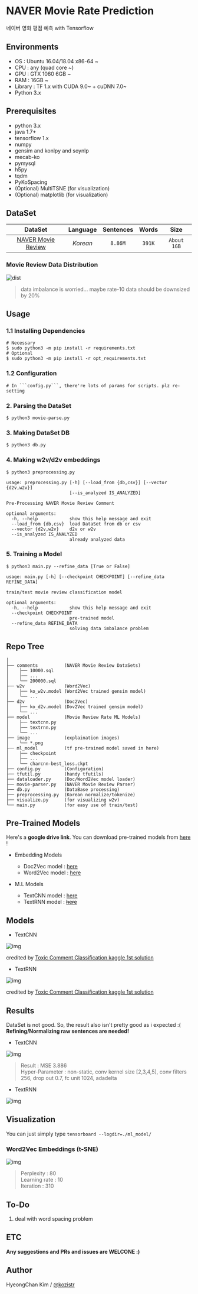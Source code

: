 # NAVER Movie Rate Prediction
네이버 영화 평점 예측 with Tensorflow

## Environments
* OS  : Ubuntu 16.04/18.04 x86-64 ~
* CPU : any (quad core ~)
* GPU : GTX 1060 6GB ~
* RAM : 16GB ~
* Library : TF 1.x with CUDA 9.0~ + cuDNN 7.0~
* Python 3.x

## Prerequisites
* python 3.x
* java 1.7+
* tensorflow 1.x
* numpy
* gensim and konlpy and soynlp
* mecab-ko
* pymysql
* h5py
* tqdm
* PyKoSpacing
* (Optional) MultiTSNE (for visualization)
* (Optional) matplotlib (for visualization)

## DataSet

| DataSet  |  Language  | Sentences | Words | Size |
|:---:|:---:|:---:|:---:|:---:|
| [NAVER Movie Review](http://movie.naver.com) | *Korean* | ```8.86M``` | ```391K``` |  ```About 1GB``` | 
    
### Movie Review Data Distribution

![dist](./image/movie-rate-distribution.png)

> data imbalance is worried... maybe rate-10 data should be downsized by 20%

## Usage
### 1.1 Installing Dependencies
    # Necessary
    $ sudo python3 -m pip install -r requirements.txt
    # Optional
    $ sudo python3 -m pip install -r opt_requirements.txt
### 1.2 Configuration
    # In ```config.py```, there're lots of params for scripts. plz re-setting
### 2. Parsing the DataSet
    $ python3 movie-parse.py
### 3. Making DataSet DB
    $ python3 db.py
### 4. Making w2v/d2v embeddings
    $ python3 preprocessing.py

    usage: preprocessing.py [-h] [--load_from {db,csv}] [--vector {d2v,w2v}]
                            [--is_analyzed IS_ANALYZED]
    
    Pre-Processing NAVER Movie Review Comment
    
    optional arguments:
      -h, --help            show this help message and exit
      --load_from {db,csv}  load DataSet from db or csv
      --vector {d2v,w2v}    d2v or w2v
      --is_analyzed IS_ANALYZED
                            already analyzed data

### 5. Training a Model
    $ python3 main.py --refine_data [True or False]

    usage: main.py [-h] [--checkpoint CHECKPOINT] [--refine_data REFINE_DATA]
    
    train/test movie review classification model
    
    optional arguments:
      -h, --help            show this help message and exit
      --checkpoint CHECKPOINT
                            pre-trained model
      --refine_data REFINE_DATA
                            solving data imbalance problem

## Repo Tree
```
│
├── comments          (NAVER Movie Review DataSets)
│    ├── 10000.sql
│    ├── ...
│    └── 200000.sql
├── w2v               (Word2Vec)
│    ├── ko_w2v.model (Word2Vec trained gensim model)
│    └── ...
├── d2v               (Doc2Vec)
│    ├── ko_d2v.model (Dov2Vec trained gensim model)
│    └── ...
├── model             (Movie Review Rate ML Models)
│    ├── textcnn.py
│    ├── textrnn.py
│    └── ...
├── image             (explaination images)
│    └── *.png
├── ml_model          (tf pre-trained model saved in here)
│    ├── checkpoint
│    ├── ...
│    └── charcnn-best_loss.ckpt
├── config.py         (Configuration)
├── tfutil.py         (handy tfutils)
├── dataloader.py     (Doc/Word2Vec model loader)
├── movie-parser.py   (NAVER Movie Review Parser)
├── db.py             (DataBase processing)
├── preprocessing.py  (Korean normalize/tokenize)
├── visualize.py      (for visualizing w2v)
└── main.py           (for easy use of train/test)
```

## Pre-Trained Models

Here's a **google drive link**. You can download pre-trained models from [here](https://drive.google.com/open?id=1yzVzYeybAgjEZ8KG7jwnxDt-eLRSusLi) !

* Embedding Models
    * Doc2Vec model : [here](https://drive.google.com/open?id=1jnf4T7lM-O37NYRF-V9ZAYCG59inyPuJ)
    * Word2Vec model : [here](https://drive.google.com/open?id=1WmKtvPIGJ5eDs0TEdSVY51qtO0JdXEcl)

* M.L Models
    * TextCNN model : [here](https://drive.google.com/open?id=1z3LmaKCiW6Qg_OqOCBS-Do7qiw3m5iMS)
    * TextRNN model : [~~here~~]()

## Models

* TextCNN

![img](./image/TextCNN-architecture.png)

credited by [Toxic Comment Classification kaggle 1st solution](https://medium.com/@zake7749/top-1-solution-to-toxic-comment-classification-challenge-ea28dbe75054)

* TextRNN

![img](./image/TextRNN-architecture.png)

credited by [Toxic Comment Classification kaggle 1st solution](https://medium.com/@zake7749/top-1-solution-to-toxic-comment-classification-challenge-ea28dbe75054)

## Results

DataSet is not good. So, the result also isn't pretty good as i expected :( <br/>
**Refining/Normalizing raw sentences are needed!**

* TextCNN

![img](./image/TextCNN-loss.png)

> Result : MSE 3.886 <br/>
> Hyper-Parameter : non-static, conv kernel size [2,3,4,5], conv filters 256, drop out 0.7, fc unit 1024, adadelta

* TextRNN

![img](./image/TextRNN-loss.png)

## Visualization

You can just simply type ```tensorboard --logdir=./ml_model/```

### Word2Vec Embeddings (t-SNE)

![img](./image/w2v-t_sne-visualization.png)

> Perplexity : 80 <br/>
> Learning rate : 10 <br/>
> Iteration : 310 <br/>

## To-Do
1. deal with word spacing problem

## ETC

**Any suggestions and PRs and issues are WELCONE :)**

## Author
HyeongChan Kim / [@kozistr](http://kozistr.tech)
